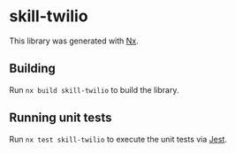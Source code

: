# skill-twilio

This library was generated with [Nx](https://nx.dev).

## Building

Run `nx build skill-twilio` to build the library.

## Running unit tests

Run `nx test skill-twilio` to execute the unit tests via [Jest](https://jestjs.io).
